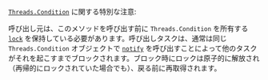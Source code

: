 [`Threads.Condition`](@ref) に関する特別な注意:

呼び出し元は、このメソッドを呼び出す前に `Threads.Condition` を所有する [`lock`](@ref) を保持している必要があります。呼び出しタスクは、通常は同じ `Threads.Condition` オブジェクトで [`notify`](@ref) を呼び出すことによって他のタスクがそれを起こすまでブロックされます。ブロック時にロックは原子的に解放され（再帰的にロックされていた場合でも）、戻る前に再取得されます。
